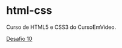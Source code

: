 # html-css
 Curso de HTML5 e CSS3 do CursoEmVideo.

 <a href="https://leandrrolima.github.io/html-css/Desafios/d010/android.html" target ="blank_"> Desafio 10</a>
